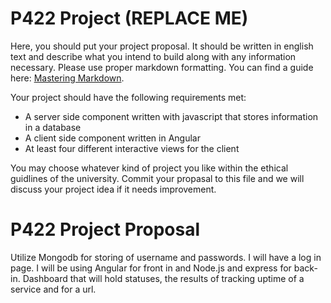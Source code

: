# P422 Project (REPLACE ME)

Here, you should put your project proposal. It should be written in english text and describe what you intend to build along with any information necessary. Please use proper markdown formatting. You can find a guide here: [Mastering Markdown](https://guides.github.com/features/mastering-markdown/).

Your project should have the following requirements met:

* A server side component written with javascript that stores information in a database
* A client side component written in Angular
* At least four different interactive views for the client

You may choose whatever kind of project you like within the ethical guidlines of the university. Commit your propasal to this file and we will discuss your project idea if it needs improvement.

# P422 Project Proposal 

Utilize Mongodb for storing of username and passwords. I will have a log in page. I will be using Angular for front in and Node.js and express for back-in. Dashboard that will hold statuses, the results of tracking uptime of a service and for a url. 


